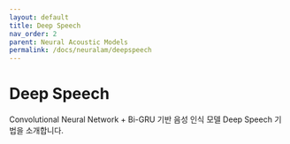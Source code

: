 ```yaml
---
layout: default
title: Deep Speech
nav_order: 2
parent: Neural Acoustic Models
permalink: /docs/neuralam/deepspeech
---
```


# Deep Speech

Convolutional Neural Network + Bi-GRU 기반 음성 인식 모델 Deep Speech 기법을 소개합니다.